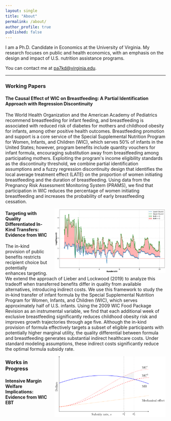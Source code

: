 ```yaml
---
layout: single
title: "About"
permalink: /about/
author_profile: true
published: false
---
```


I am a Ph.D. Candidate in Economics at the University of Virginia. My research focuses on public and health economics, with an emphasis on the design and impact of U.S. nutrition assistance programs. 

You can contact me at [pa7kd@virginia.edu](mailto:pa7kd@virginia.edu).

---

### Working Papers

#### **The Causal Effect of WIC on Breastfeeding: A Partial Identification Approach with Regression Discontinuity**
The World Health Organization and the American Academy of Pediatrics recommend breastfeeding for infant feeding, and breastfeeding is associated with reduced risk of diabetes for mothers and childhood obesity for infants, among other positive health outcomes. Breastfeeding promotion and support is a core service of the Special Supplemental Nutrition Program for Women, Infants, and Children (WIC), which serves 50\% of infants in the United States; however, program benefits include quantity vouchers for infant formula, encouraging substitution away from breastfeeding among participating mothers. Exploiting the program's income eligibility standards as the discontinuity threshold, we combine partial identification assumptions and a fuzzy regression discontinuity design that identifies the local average treatment effect (LATE) on the proportion of women initiating breastfeeding and the duration of breastfeeding. Using data from the Pregnancy Risk Assessment Monitoring System (PRAMS), we find that participation in WIC reduces the percentage of women initiating breastfeeding and increases the probability of early breastfeeding cessation.

<!-- Optional image: replace image.png with your graphic -->
<img src="../images/FIGURE_breastfeeding_duration_weeks_LATE_slope_1.00.png" alt="Breastfeeding Duration (Hazard): LATE Partial Identification Estimates" width="350" style="float: right; margin-left: 20px;" />

#### **Targeting with Quality Differentiated In-Kind Transfers: Evidence from WIC**
The in-kind provision of public benefits restricts recipient choice but potentially enhances targeting. We extend the approach of Lieber and Lockwood (2019) to analyze this tradeoff when transferred benefits differ in quality from available alternatives, introducing indirect costs. We use this framework to study the in-kind transfer of infant formula by the Special Supplemental Nutrition Program for Women, Infants, and Children (WIC), which serves approximately half of U.S. infants. Using the 2009 WIC Food Package Revision as an instrumental variable, we find that each additional week of exclusive breastfeeding significantly reduces childhood obesity risk and improves growth trajectories through age five. Although the in-kind provision of formula effectively targets a subset of eligible participants with potentially higher marginal utility, the quality differential between formula and breastfeeding generates substantial indirect healthcare costs. Under standard modeling assumptions, these indirect costs significantly reduce the optimal formula subsidy rate.

<!-- Optional image: replace image.png with your graphic -->
<img src="../images/costs_benefits_subsidy.png" alt="Costs and Benefits of a Subsidy with Quality Effects" width="350" style="float: right; margin-left: 20px; margin-bottom: 20px;" />


### Works in Progress

#### **Intensive Margin Welfare Implications: Evidence from WIC EBT**
